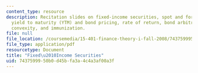 ```yaml
---
content_type: resource
description: Recitation slides on fixed-income securities, spot and forward rates,
  yield to maturity (YTM) and bond pricing, rate of return, bond arbitrage, duration,
  convexity, and immunization.
file: null
file_location: /coursemedia/15-401-finance-theory-i-fall-2008/7437599950b0d45bfa3a4c4a3af00a3f_MIT15_401F08_rec02.pdf
file_type: application/pdf
resourcetype: Document
title: "Fixed\u2010Income Securities"
uid: 74375999-50b0-d45b-fa3a-4c4a3af00a3f
---
```

